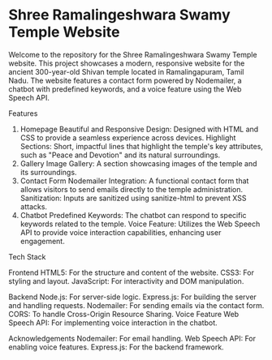 # Shree Ramalingeshwara Swamy Temple Website

Welcome to the repository for the Shree Ramalingeshwara Swamy Temple website. This project showcases a modern, responsive website for the ancient 300-year-old Shivan temple located in Ramalingapuram, Tamil Nadu. The website features a contact form powered by Nodemailer, a chatbot with predefined keywords, and a voice feature using the Web Speech API.

Features
1. Homepage
Beautiful and Responsive Design: Designed with HTML and CSS to provide a seamless experience across devices.
Highlight Sections: Short, impactful lines that highlight the temple's key attributes, such as "Peace and Devotion" and its natural surroundings.
2. Gallery
Image Gallery: A section showcasing images of the temple and its surroundings.
3. Contact Form
Nodemailer Integration: A functional contact form that allows visitors to send emails directly to the temple administration.
Sanitization: Inputs are sanitized using sanitize-html to prevent XSS attacks.
4. Chatbot
Predefined Keywords: The chatbot can respond to specific keywords related to the temple.
Voice Feature: Utilizes the Web Speech API to provide voice interaction capabilities, enhancing user engagement.

Tech Stack

Frontend
HTML5: For the structure and content of the website.
CSS3: For styling and layout.
JavaScript: For interactivity and DOM manipulation.

Backend
Node.js: For server-side logic.
Express.js: For building the server and handling requests.
Nodemailer: For sending emails via the contact form.
CORS: To handle Cross-Origin Resource Sharing.
Voice Feature
Web Speech API: For implementing voice interaction in the chatbot.

Acknowledgements
Nodemailer: For email handling.
Web Speech API: For enabling voice features.
Express.js: For the backend framework.
